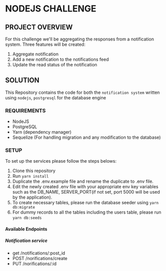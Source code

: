 # NODEJS CHALLENGE

## PROJECT OVERVIEW

For this challenge we'll be aggregating the responses from a notification system. Three features will be created:

1. Aggregate notification
2. Add a new notification to the notifications feed
3. Update the read status of the notification

## SOLUTION
This Repository contains the code for both the `notification system` written using `nodejs`, `postgresql` for the database engine


### REQUIREMENTS
* NodeJS
* PostgreSQL
* Yarn (dependency manager)
* Sequelize (For handling migration and any modification to the database)



### SETUP
To set up the services please follow the steps belows:
1. Clone this repository
2. Run ```yarn install```
3. Duplicate the .env.example file and rename the duplicate to .env file.
4. Edit the newly created .env file with your appropriate env key variables such as the DB_NAME, SERVER_PORT(if not set, port 5000 will be used by the application).
5. To create necessary tables, please run the database seeder using ```yarn db:migrate```
6. For dummy records to all the tables including the users table, please run ```yarn db:seeds```

#### Available Endpoints

##### Notification service
* get /notifications/:post_id
* POST /norifications/create
* PUT /norifications/:id






